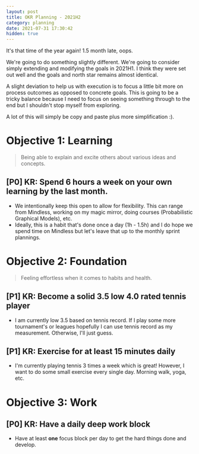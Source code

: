 ```yaml
---
layout: post
title: OKR Planning - 2021H2
category: planning
date: 2021-07-31 17:30:42
hidden: true
---
```


It's that time of the year again! 1.5 month late, oops.

We're going to do something slightly different. We're going to consider simply extending and
modifying the goals in 2021H1. I think they were set out well and the goals and north star remains
almost identical.

A slight deviation to help us with execution is to focus a little bit more on process outcomes as
opposed to concrete goals. This is going to be a tricky balance because I need to focus on seeing
something through to the end but I shouldn't stop myself from exploring.

A lot of this will simply be copy and paste plus more simplification :).

# Objective 1: Learning

> Being able to explain and excite others about various ideas and concepts.

## [P0] KR: Spend 6 hours a week on your own learning by the last month.
  * We intentionally keep this open to allow for flexibility. This can range from Mindless, working
    on my magic mirror, doing courses (Probabilistic Graphical Models), etc.
  * Ideally, this is a habit that's done once a day (1h - 1.5h) and I do hope we spend time on
    Mindless but let's leave that up to the monthly sprint plannings.

# Objective 2: Foundation

> Feeling effortless when it comes to habits and health.

## [P1] KR: Become a solid 3.5 low 4.0 rated tennis player
  * I am currently low 3.5 based on tennis record. If I play some more tournament's or leagues
    hopefully I can use tennis record as my measurement. Otherwise, I'll just guess.

## [P1] KR: Exercise for at least 15 minutes daily
  * I'm currently playing tennis 3 times a week which is great! However, I want to do some small
    exercise every single day. Morning walk, yoga, etc. 

# Objective 3: Work

## [P0] KR: Have a daily deep work block
* Have at least **one** focus block per day to get the hard things done and develop.
